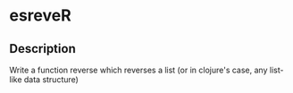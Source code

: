 # esreveR

## Description

Write a function reverse which reverses a list (or in clojure's case, any list-like data structure)